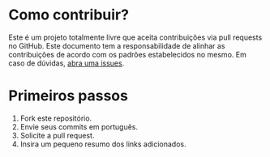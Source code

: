 # Como contribuir?
Este é um projeto totalmente livre que aceita contribuições via pull requests no GitHub. Este documento tem a responsabilidade de alinhar as contribuições de acordo com os padrões estabelecidos no mesmo. Em caso de dúvidas, [abra uma issues](https://github.com/anthonibs/tip-calculator-app-main/issues).

# Primeiros passos
1. Fork este repositório.
2. Envie seus commits em português.
3. Solicite a pull request.
4. Insira um pequeno resumo dos links adicionados.
